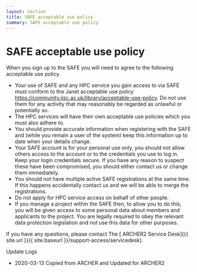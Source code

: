 ```yaml
---
layout: section
title: SAFE acceptable use policy
summary: SAFE acceptable use policy 
---
```


# SAFE acceptable use policy


When you sign up to the SAFE you will need to agree to the following acceptable use policy.

*    Your use of SAFE and any HPC service you gain access to via SAFE must conform to the Janet acceptable use policy https://community.jisc.ac.uk/library/acceptable-use-policy. Do not use them for any activity that may reasonably be regarded as unlawful or potentially so.
*    The HPC services will have their own acceptable use policies which you must also adhere to.
*    You should provide accurate information when registering with the SAFE and (while you remain a user of the system) keep this information up to date when your details change.
*    Your SAFE account is for your personal use only, you should not allow others access to the account or to the credentials you use to log in. Keep your login credentials secure. If you have any reason to suspect these have been compromised, you should either contact us or change them immediately.
*    You should not have multiple active SAFE registrations at the same time. If this happens accidentally contact us and we will be able to merge the registrations.
*    Do not apply for HPC service access on behalf of other people.
*    If you manage a project within the SAFE then, to allow you to do this, you will be given access to some personal data about members and applicants to the project. You are legally required to obey the relevant data protection legislation and not use this data for other purposes.

If you have any questions, please contact The [ ARCHER2 Service Desk]({{ site.url }}{{ site.baseurl }}/support-access/servicedesk).


Update Logs

* 2020-03-13 Copied from ARCHER and Updated for ARCHER2